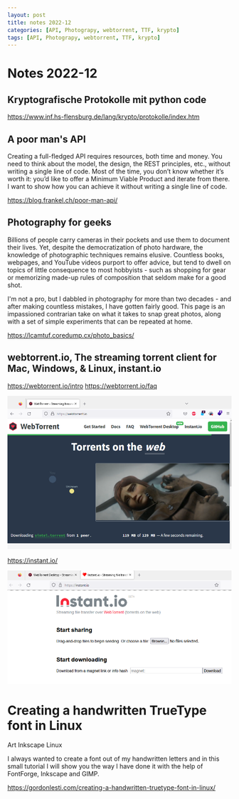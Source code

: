 ```yaml
---
layout: post
title: notes 2022-12 
categories: [API, Photograpy, webtorrent, TTF, krypto]
tags: [API, Photograpy, webtorrent, TTF, krypto]
--- 
```


# Notes 2022-12 


## Kryptografische Protokolle mit python code 

https://www.inf.hs-flensburg.de/lang/krypto/protokolle/index.htm

## A poor man's API

Creating a full-fledged API requires resources, both time and money. You need to think about the model, the design, the REST principles, etc., without writing a single line of code. Most of the time, you don’t know whether it’s worth it: you’d like to offer a Minimum Viable Product and iterate from there. I want to show how you can achieve it without writing a single line of code.

https://blog.frankel.ch/poor-man-api/

## Photography for geeks
Billions of people carry cameras in their pockets and use them to document their lives. Yet, despite the democratization of photo hardware, the knowledge of photographic techniques remains elusive. Countless books, webpages, and YouTube videos purport to offer advice, but tend to dwell on topics of little consequence to most hobbyists - such as shopping for gear or memorizing made-up rules of composition that seldom make for a good shot.

I'm not a pro, but I dabbled in photography for more than two decades - and after making countless mistakes, I have gotten fairly good. This page is an impassioned contrarian take on what it takes to snap great photos, along with a set of simple experiments that can be repeated at home. 

https://lcamtuf.coredump.cx/photo_basics/

##  webtorrent.io, The streaming torrent client for Mac, Windows, & Linux, instant.io

https://webtorrent.io/intro
https://webtorrent.io/faq

![](pic/20221202101348.png)  

https://instant.io/

![](pic/20221202101522.png)  


# Creating a handwritten TrueType font in Linux
Art Inkscape Linux

I always wanted to create a font out of my handwritten letters and in this small tutorial I will show you the way I have done it with the help of FontForge, Inkscape and GIMP.

https://gordonlesti.com/creating-a-handwritten-truetype-font-in-linux/
